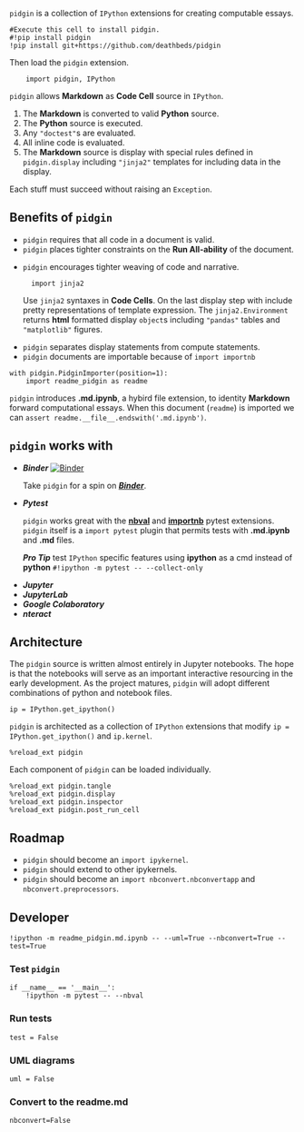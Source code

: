 
`pidgin` is a collection of `IPython` extensions for creating computable essays.

    #Execute this cell to install pidgin.
    #!pip install pidgin
    !pip install git+https://github.com/deathbeds/pidgin

Then load the `pidgin` extension.


<pre><code>    import pidgin, IPython
</code></pre>
<p><code>pidgin</code> allows <strong>Markdown</strong> as <strong>Code Cell</strong> source in <code>IPython</code>.</p>
<ol>
<li>The <strong>Markdown</strong> is converted to valid <strong>Python</strong> source.</li>
<li>The <strong>Python</strong> source is executed.</li>
<li>Any <code>"doctest"</code>s are evaluated.</li>
<li>All inline code is evaluated.</li>
<li>The <strong>Markdown</strong> source is display with special rules defined in <code>pidgin.display</code> including <code>"jinja2"</code> templates
for including data in the display.</li>
</ol>
<p>Each stuff must succeed without raising an <code>Exception</code>.</p>



<h2>Benefits of <code>pidgin</code></h2>
<ul>
<li><code>pidgin</code> requires that all code in a document is valid.</li>
<li><code>pidgin</code> places tighter constraints on the <strong>Run All-ability</strong> of the document.</li>
<li><p><code>pidgin</code> encourages tighter weaving of code and narrative.</p>
<pre><code>  import jinja2
</code></pre>
<p>Use <code>jinja2</code> syntaxes in <strong>Code Cells</strong>.  On the last display step with include 
  pretty representations of template expression.  The <code>jinja2.Environment</code> returns <strong>html</strong> formatted
  display <code>object</code>s including <code>"pandas"</code> tables and <code>"matplotlib"</code> figures.</p>
</li>
<li><code>pidgin</code> separates display statements from compute statements.</li>
<li><code>pidgin</code> documents are importable because of <code>import importnb</code>        </li>
</ul>
<pre><code class="lang-python">with pidgin.PidginImporter(position=1):
    import readme_pidgin as readme
</code></pre>


`pidgin` introduces __.md.ipynb__, a hybird file extension, to identity __Markdown__ forward computational essays. When
this document (`readme`) is imported we can `assert readme.__file__.endswith('.md.ipynb')`.


<h2><code>pidgin</code> works with</h2>
<ul>
<li><p><strong><em>Binder</em></strong> <a href="https://mybinder.org/v2/gh/deathbeds/pidgin/master?filepath=readme.ipynb"><img src="https://mybinder.org/badge.svg" alt="Binder"></a></p>
<p>Take <code>pidgin</code> for a spin on <a href="https://mybinder.org/v2/gh/deathbeds/pidgin/master?filepath=readme.ipynb"><strong><em>Binder</em></strong></a>.</p>
</li>
<li><p><strong><em>Pytest</em></strong> <a href="https://github.com/pytest-dev"><img src="https://avatars1.githubusercontent.com/u/8897583?s=40&amp;v=4" alt=""></a></p>
<p><code>pidgin</code> works great with the <a href=""><strong>nbval</strong></a> and <a href=""><strong>importnb</strong></a> pytest extensions.  <code>pidgin</code> itself is a <code>import pytest</code>
  plugin that permits tests with <strong>.md.ipynb</strong> and <strong>.md</strong> files.</p>
<p><strong><em>Pro Tip</em></strong> test <code>IPython</code> specific features using <strong>ipython</strong> as a cmd instead of <strong>python</strong> <code>#!ipython -m pytest -- --collect-only</code></p>
</li>
<li><strong><em>Jupyter</em></strong> <a href="https://github.com/jupyterlab"><img src="https://avatars1.githubusercontent.com/u/7388996?s=40" alt=""></a> </li>
<li><strong><em>JupyterLab</em></strong> <a href="https://github.com/jupyterlab"><img src="https://avatars1.githubusercontent.com/u/22800682?s=40" alt=""></a> </li>
<li><strong><em>Google Colaboratory</em></strong> <a href="https://colab.research.google.com/github/deathbeds/pidgin/blob/mistune/readme.ipynb"><img src="https://avatars0.githubusercontent.com/u/33467679?s=40" alt=""></a></li>
<li><strong><em>nteract</em></strong> <a href="https://nteract.io"><img src="https://avatars0.githubusercontent.com/u/12401040?s=40" alt=""></a></li>
</ul>


## Architecture

The `pidgin` source is written almost entirely in Jupyter notebooks.  The hope is that the notebooks will serve as an important
interactive resourcing in the early development.  As the project matures, `pidgin` will adopt different combinations of python
and notebook files.

    ip = IPython.get_ipython()
`pidgin` is architected as a collection of `IPython` extensions that modify `ip = IPython.get_ipython()` and `ip.kernel`.
    
    %reload_ext pidgin
    
Each component of `pidgin` can be loaded individually.

    %reload_ext pidgin.tangle
    %reload_ext pidgin.display
    %reload_ext pidgin.inspector
    %reload_ext pidgin.post_run_cell


<h2>Roadmap</h2>
<ul>
<li><code>pidgin</code> should become an <code>import ipykernel</code>.</li>
<li><code>pidgin</code> should extend to other ipykernels.</li>
<li><code>pidgin</code> should become an <code>import nbconvert.nbconvertapp</code> and <code>nbconvert.preprocessors</code>.</li>
</ul>


## Developer
    

    !ipython -m readme_pidgin.md.ipynb -- --uml=True --nbconvert=True --test=True

### Test `pidgin`

    if __name__ == '__main__':
        !ipython -m pytest -- --nbval


<h3>Run tests</h3>
<pre><code>test = False
</code></pre>



<h3>UML diagrams</h3>
<pre><code>uml = False
</code></pre>



<h3>Convert to the <strong>readme.md</strong></h3>
<pre><code>nbconvert=False
</code></pre>

